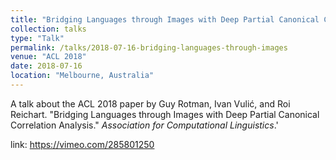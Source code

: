 ```yaml
---
title: "Bridging Languages through Images with Deep Partial Canonical Correlation Analysis"
collection: talks
type: "Talk"
permalink: /talks/2018-07-16-bridging-languages-through-images
venue: "ACL 2018"
date: 2018-07-16
location: "Melbourne, Australia"
---
```


A talk about the ACL 2018 paper by Guy Rotman, Ivan Vulić, and Roi Reichart. &quot;Bridging Languages through Images with Deep Partial Canonical Correlation Analysis.&quot; <i>Association for Computational Linguistics</i>.'

link: https://vimeo.com/285801250